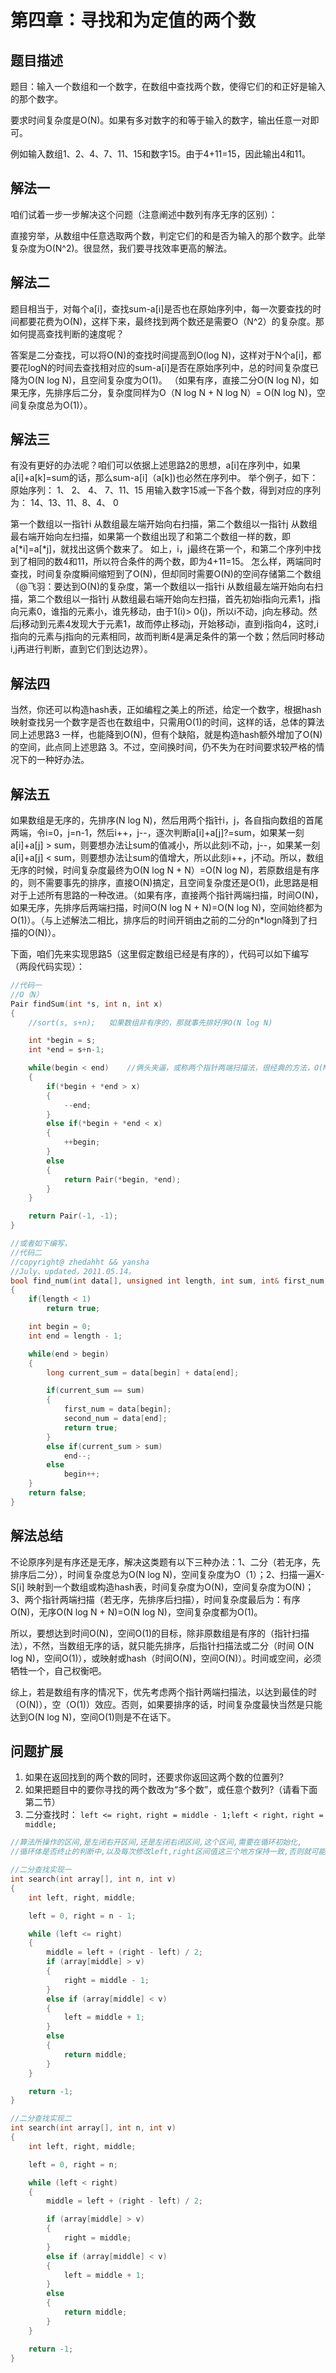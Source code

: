 # 第四章：寻找和为定值的两个数



## 题目描述

题目：输入一个数组和一个数字，在数组中查找两个数，使得它们的和正好是输入的那个数字。

要求时间复杂度是O(N)。如果有多对数字的和等于输入的数字，输出任意一对即可。

例如输入数组1、2、4、7、11、15和数字15。由于4+11=15，因此输出4和11。

## 解法一

咱们试着一步一步解决这个问题（注意阐述中数列有序无序的区别）：

直接穷举，从数组中任意选取两个数，判定它们的和是否为输入的那个数字。此举复杂度为O(N^2)。很显然，我们要寻找效率更高的解法。

## 解法二

题目相当于，对每个a[i]，查找sum-a[i]是否也在原始序列中，每一次要查找的时间都要花费为O(N)，这样下来，最终找到两个数还是需要O（N^2）的复杂度。那如何提高查找判断的速度呢？

答案是二分查找，可以将O(N)的查找时间提高到O(log N)，这样对于N个a[i]，都要花logN的时间去查找相对应的sum-a[i]是否在原始序列中，总的时间复杂度已降为O(N log N)，且空间复杂度为O(1)。
（如果有序，直接二分O(N log N)，如果无序，先排序后二分，复杂度同样为O（N log N + N log N）= O(N log N)，空间复杂度总为O(1)）。

## 解法三
有没有更好的办法呢？咱们可以依据上述思路2的思想，a[i]在序列中，如果a[i]+a[k]=sum的话，那么sum-a[i]（a[k])也必然在序列中。
举个例子，如下：
原始序列：
1、 2、 4、 7、11、15
用输入数字15减一下各个数，得到对应的序列为：
14、13、11、8、4、 0

第一个数组以一指针i 从数组最左端开始向右扫描，第二个数组以一指针j 从数组最右端开始向左扫描，如果第一个数组出现了和第二个数组一样的数，即a[*i]=a[*j]，就找出这俩个数来了。
如上，i，j最终在第一个，和第二个序列中找到了相同的数4和11，所以符合条件的两个数，即为4+11=15。
怎么样，两端同时查找，时间复杂度瞬间缩短到了O(N)，但却同时需要O(N)的空间存储第二个数组（@飞羽：要达到O(N)的复杂度，第一个数组以一指针i 从数组最左端开始向右扫描，第二个数组以一指针j 从数组最右端开始向左扫描，首先初始i指向元素1，j指向元素0，谁指的元素小，谁先移动，由于1(i)> 0(j)，所以i不动，j向左移动。然后j移动到元素4发现大于元素1，故而停止移动j，开始移动i，直到i指向4，这时,i指向的元素与j指向的元素相同，故而判断4是满足条件的第一个数；然后同时移动i,j再进行判断，直到它们到达边界）。
## 解法四
当然，你还可以构造hash表，正如编程之美上的所述，给定一个数字，根据hash映射查找另一个数字是否也在数组中，只需用O(1)的时间，这样的话，总体的算法同上述思路3 一样，也能降到O(N)，但有个缺陷，就是构造hash额外增加了O(N)的空间，此点同上述思路 3。不过，空间换时间，仍不失为在时间要求较严格的情况下的一种好办法。

## 解法五
如果数组是无序的，先排序(N log N)，然后用两个指针i，j，各自指向数组的首尾两端，令i=0，j=n-1，然后i++，j--，逐次判断a[i]+a[j]?=sum，如果某一刻a[i]+a[j] > sum，则要想办法让sum的值减小，所以此刻i不动，j--，如果某一刻a[i]+a[j] < sum，则要想办法让sum的值增大，所以此刻i++，j不动。所以，数组无序的时候，时间复杂度最终为O(N log N + N）=O(N log N)，若原数组是有序的，则不需要事先的排序，直接O(N)搞定，且空间复杂度还是O(1)，此思路是相对于上述所有思路的一种改进。（如果有序，直接两个指针两端扫描，时间O(N)，如果无序，先排序后两端扫描，时间O(N log N + N)=O(N log N)，空间始终都为O(1)）。（与上述解法二相比，排序后的时间开销由之前的二分的n*logn降到了扫描的O(N)）。


下面，咱们先来实现思路5（这里假定数组已经是有序的），代码可以如下编写（两段代码实现）：

```c
//代码一
//O（N）
Pair findSum(int *s, int n, int x)
{
    //sort(s, s+n);   如果数组非有序的，那就事先排好序O(N log N)

    int *begin = s;
    int *end = s+n-1;

    while(begin < end)    //俩头夹逼，或称两个指针两端扫描法，很经典的方法，O(N)
    {
        if(*begin + *end > x)
        {
            --end;
        }
        else if(*begin + *end < x)
        {
            ++begin;
        }
        else
        {
            return Pair(*begin, *end);
        }
    }

    return Pair(-1, -1);
}

//或者如下编写，
//代码二
//copyright@ zhedahht && yansha
//July、updated，2011.05.14。
bool find_num(int data[], unsigned int length, int sum, int& first_num, int& second_num)
{
    if(length < 1)
        return true;

    int begin = 0;
    int end = length - 1;

    while(end > begin)
    {
        long current_sum = data[begin] + data[end];

        if(current_sum == sum)
        {
            first_num = data[begin];
            second_num = data[end];
            return true;
        }
        else if(current_sum > sum)
            end--;
        else
            begin++;
    }
    return false;
}
```

## 解法总结

不论原序列是有序还是无序，解决这类题有以下三种办法：1、二分（若无序，先排序后二分），时间复杂度总为O(N log N)，空间复杂度为O（1）；2、扫描一遍X-S[i]  映射到一个数组或构造hash表，时间复杂度为O(N)，空间复杂度为O(N)；3、两个指针两端扫描（若无序，先排序后扫描），时间复杂度最后为：有序O(N)，无序O(N log N + N)=O(N log N)，空间复杂度都为O(1)。

所以，要想达到时间O(N)，空间O(1)的目标，除非原数组是有序的（指针扫描法），不然，当数组无序的话，就只能先排序，后指针扫描法或二分（时间 O(N log N)，空间O(1)），或映射或hash（时间O(N)，空间O(N)）。时间或空间，必须牺牲一个，自己权衡吧。

综上，若是数组有序的情况下，优先考虑两个指针两端扫描法，以达到最佳的时（O(N)），空（O(1)）效应。否则，如果要排序的话，时间复杂度最快当然是只能达到O(N log N)，空间O(1)则是不在话下。


## 问题扩展

1. 如果在返回找到的两个数的同时，还要求你返回这两个数的位置列?
2. 如果把题目中的要你寻找的两个数改为“多个数”，或任意个数列?（请看下面第二节）
3. 二分查找时： `left <= right，right = middle - 1;left < right，right = middle;`


```c
//算法所操作的区间,是左闭右开区间,还是左闭右闭区间,这个区间,需要在循环初始化,
//循环体是否终止的判断中,以及每次修改left,right区间值这三个地方保持一致,否则就可能出错.

//二分查找实现一
int search(int array[], int n, int v)
{
    int left, right, middle;

    left = 0, right = n - 1;

    while (left <= right)
    {
        middle = left + (right - left) / 2;
        if (array[middle] > v)
        {
            right = middle - 1;
        }
        else if (array[middle] < v)
        {
            left = middle + 1;
        }
        else
        {
            return middle;
        }
    }

    return -1;
}

//二分查找实现二
int search(int array[], int n, int v)
{
    int left, right, middle;

    left = 0, right = n;

    while (left < right)
    {
        middle = left + (right - left) / 2;

        if (array[middle] > v)
        {
            right = middle;
        }
        else if (array[middle] < v)
        {
            left = middle + 1;
        }
        else
        {
            return middle;
        }
    }

    return -1;
}
```
